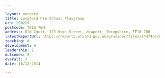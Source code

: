 ```yaml
---

layout: nursery
title: Longford Pre-School Playgroup
urn: 208229
postcode: TF10 7BH
address: Old Court, 129 High Street, Newport, Shropshire, TF10 7BH
latestReportUrl: https://reports.ofsted.gov.uk/provider/files/2447464/urn/208229.pdf
teaching: 0
development: 0
leadership: 2
outcomes: 0
overall: 2
date: 16/12/2014

---
```

